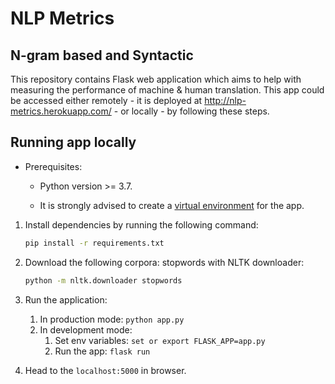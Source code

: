 # NLP Metrics
## N-gram based and Syntactic

This repository contains Flask web application which aims to help with measuring the performance of machine & human translation. This app could be accessed either remotely - it is deployed at http://nlp-metrics.herokuapp.com/ - or locally - by following these steps.

## Running app locally

* Prerequisites:

    * Python version >= 3.7.

    * It is strongly advised to create a [virtual environment](https://docs.python.org/3/library/venv.html) for the app.

1. Install dependencies by running the following command:

    ```bash
    pip install -r requirements.txt
    ```
2. Download the following corpora: stopwords with NLTK downloader:
    ```bash
    python -m nltk.downloader stopwords
    ```
3. Run the application:
    1. In production mode: `python app.py`
    2. In development mode:
        1. Set env variables: `set or export FLASK_APP=app.py`
        2. Run the app: `flask run`
4. Head to the `localhost:5000` in browser.
